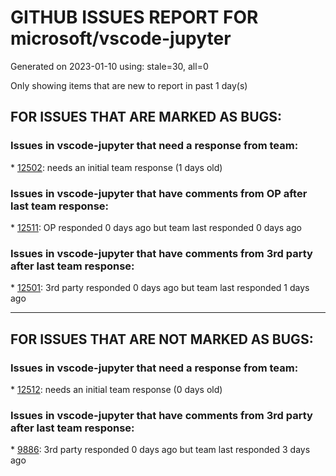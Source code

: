 
# GITHUB ISSUES REPORT FOR microsoft/vscode-jupyter


Generated on 2023-01-10 using: stale=30, all=0


Only showing items that are new to report in past 1 day(s)


## FOR ISSUES THAT ARE MARKED AS BUGS:


### Issues in vscode-jupyter that need a response from team:


\* [12502](https://github.com/microsoft/vscode-jupyter/issues/12502 "Jupyter creates many junk empty ipynb files"): needs an initial team response (1 days old)

### Issues in vscode-jupyter that have comments from OP after last team response:


\* [12511](https://github.com/microsoft/vscode-jupyter/issues/12511 "[Bug] Infinite Recursion Leads to Kernel Death"): OP responded 0 days ago but team last responded 0 days ago

### Issues in vscode-jupyter that have comments from 3rd party after last team response:


\* [12501](https://github.com/microsoft/vscode-jupyter/issues/12501 "Unknown virtual env/environment (venv) is being queried for by Jupyter extension"): 3rd party responded 0 days ago but team last responded 1 days ago

---

## FOR ISSUES THAT ARE NOT MARKED AS BUGS:


### Issues in vscode-jupyter that need a response from team:


\* [12512](https://github.com/microsoft/vscode-jupyter/issues/12512 "Command based jupyter uri provider"): needs an initial team response (0 days old)

### Issues in vscode-jupyter that have comments from 3rd party after last team response:


\* [9886](https://github.com/microsoft/vscode-jupyter/issues/9886 "Subprocess debugging not supported"): 3rd party responded 0 days ago but team last responded 3 days ago
